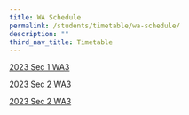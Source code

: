 ```yaml
---
title: WA Schedule
permalink: /students/timetable/wa-schedule/
description: ""
third_nav_title: Timetable
---
```

[2023 Sec 1 WA3 ](/files/Students/Timetable/WA%20Schedule/sec%201%20combined_wa%20template_for%20individual%20classes_iec%202023_wa3.pdf)

[2023 Sec 2 WA3 ](/files/Students/Timetable/WA%20Schedule/sec%202%20combined_wa%20template_for%20individual%20classes_iec%202023_wa3.pdf)

[2023 Sec 2 WA3 ](/files/Students/Timetable/WA%20Schedule/sec%203%20combined_wa%20template_for%20individual%20classes_iec2023_wa3.pdf)